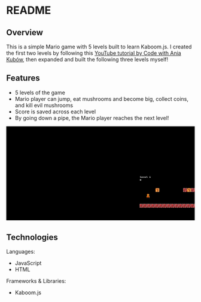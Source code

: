 # README

## Overview
This is a simple Mario game with 5 levels built to learn Kaboom.js. I created the 
first two levels by following this [YouTube tutorial by Code with Ania Kubów](https://youtu.be/2nucjefSr6I), then expanded and built the following three levels myself! 

## Features 
- 5 levels of the game
- Mario player can jump, eat mushrooms and become big, collect coins, and kill
evil mushrooms
- Score is saved across each level 
- By going down a pipe, the Mario player reaches the next level! 

![Demo](demo.gif)

## Technologies
Languages:
- JavaScript
- HTML

Frameworks & Libraries:
-  Kaboom.js 